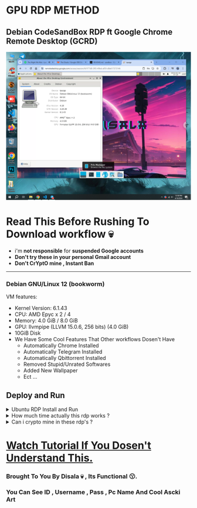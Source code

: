 # GPU RDP METHOD

## Debian CodeSandBox RDP ft Google Chrome Remote Desktop (GCRD)

![.](spec.png)

# Read This Before Rushing To Download workflow 💀

* i'm **not responsible** for **suspended Google accounts**
* **Don't try these in your personal Gmail account** 
* **Don't CrYptO mine , Instant Ban**

---
### Debian GNU/Linux 12 (bookworm)

VM features:
* Kernel Version: 6.1.43
* CPU: AMD Ерус х 2 / 4
* Memory: 4.0 GiB / 8.0 GiB
* GPU: Ilvmpipe (LLVM 15.0.6, 256 bits) (4.0 GiB)
* 10GiB Disk 
* We Have Some Cool Features That Other workflows Dosen't Have
  - Automatically Chrome Installed
  - Automatically Telegram Installed
  - Automatically Qbittorrent Installed
  - Removed Stupid/Unrated Softwares
  - Added New Wallpaper
  - Ect ...

## Deploy and Run

<details>
    <summary>Ubuntu RDP Install and Run</summary>
<br>
    
+ **create codesandbox.io account**
  - go to **codesandbox.io** or [**click here**](https://codesandbox.io/)
  - now click **signin** with **github** (if u dosen't have github account make new one **or choose other option**)
  - fill user name and'ol then click create account
  - also complete steps it easy !

+ **create dev box in codesandbox**
  - click **+ Devbox** button in right up corner
  - click all templates and chose **python**
  - chose what **runtime** you want , i'm going with defualt
  - now click **create devbox**
  - now in bottom center click terminal/shell button and create new terminal

+ **download the code file**
  - **just download it from the release or [click here](https://bit.ly/codesandbox-crd-rdp)**
  - open the downloaded text file and copy all the code

+ **go back to devbox terminal/shell**
  - paste the copied code in to the terminal/shell you just opened
  - hit enter

+ **get you google crd shell code**
  - go to **remotedesktop.google.com** or [**click here**](https://remotedesktop.google.com/headless)
  - now **click begin > next > authorize > click copy button in Debian Linux**

+ **go back to devbox terminal/shell**
  - paste the copied code in there 
  - hit enter , then wait few minutes
  - after banner pop up named **Disala** ,it means all done !

+ **use RDP**
  - go to **google crd** or [**click here**](https://remotedesktop.google.com/access)
  - _then you can see your rdp in there_
  - **enjoy :)**

</details>

<details>
<summary>How much time actually this rdp works ?</summary>

**It's upto you** , if u choose **runtime as higher** then your **free 400 credits** will spent **faster**. casue here some **calculations**

<table>
  <thead>
    <tr>
      <th>Usage Time</th>
      <th>Runtime</th>
      <th>Estimated Credits</th>
      <th>Total Fun Time</th>
    </tr>
  </thead>
  <tbody>
    <tr>
      <td>1 hour</td>
      <td>2 core</td>
      <td>10</td>
      <td>40 hours</td>
    </tr>
    <tr>
      <td>1 hour</td>
      <td>4 core</td>
      <td>20</td>
      <td>20 hours</td>
    </tr>
  </tbody>
</table>
</details>

<details>
<summary>Can i crypto mine in these rdp's ?</summary>

**No !**
<br>

it will **instantly ban you** with your **ip address and email name**.
<br>

_i mean by email name its email name 
ex. thedisala1.4k@gmail.com and the email name is thedisala or disala. they will ban accounts that have same name to the email._
</details>


# [Watch Tutorial If You Dosen't Understand This.](https://youtu.be/ghh8MuTanrg)

### Brought To You By Disala 💀 , Its Functional 😗.
### You Can See ID , Username , Pass , Pc Name And Cool Ascki Art 